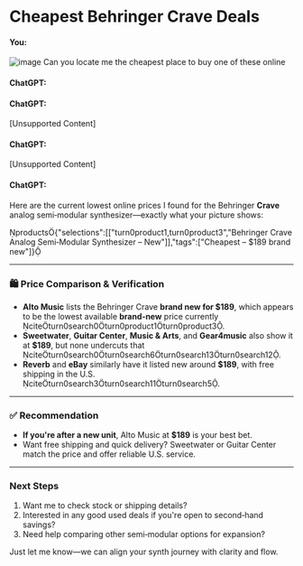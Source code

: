# Cheapest Behringer Crave Deals

#### You:
![image](file-service://file-PtmTqswt7RHv6mYcnoifge)
Can you locate me the cheapest place to buy one of these online

#### ChatGPT:


#### ChatGPT:
\[Unsupported Content]


#### ChatGPT:
\[Unsupported Content]


#### ChatGPT:
Here are the current lowest online prices I found for the Behringer **Crave** analog semi‑modular synthesizer—exactly what your picture shows:

products{"selections":\[\["turn0product1,turn0product3","Behringer Crave Analog Semi‑Modular Synthesizer – New"]],"tags":\["Cheapest – $189 brand new"]}

---

### 🛍️ Price Comparison & Verification

- **Alto Music** lists the Behringer Crave **brand new for $189**, which appears to be the lowest available **brand‑new** price currently citeturn0search0turn0product1turn0product3.
- **Sweetwater**, **Guitar Center**, **Music & Arts**, and **Gear4music** also show it at **$189**, but none undercuts that citeturn0search0turn0search6turn0search13turn0search12.
- **Reverb** and **eBay** similarly have it listed new around **$189**, with free shipping in the U.S. citeturn0search3turn0search11turn0search5.

---

### ✅ Recommendation

- **If you're after a new unit**, Alto Music at **$189** is your best bet.
- Want free shipping and quick delivery? Sweetwater or Guitar Center match the price and offer reliable U.S. service.

---

### Next Steps

1. Want me to check stock or shipping details?
2. Interested in any good used deals if you're open to second‑hand savings?
3. Need help comparing other semi‑modular options for expansion?

Just let me know—we can align your synth journey with clarity and flow.

